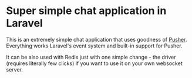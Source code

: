 # Super simple chat application in Laravel

This is an extremely simple chat application that uses goodness of [Pusher](https://pusher.com/). Everything works Laravel's event system and built-in support for Pusher.

It can be also used with Redis just with one simple change - the driver (requires literally few clicks) if you want to use it on your own websocket server.
